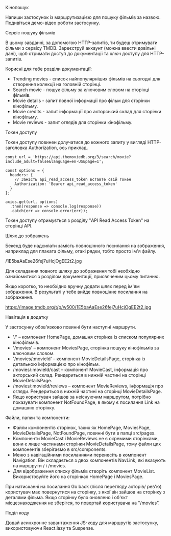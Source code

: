 Кінопошук

Напиши застосунок із маршрутизацією для пошуку фільмів за назвою. Подивіться демо-відео роботи застосунку.







Сервіс пошуку фільмів



В цьому завданні, за допомогою HTTP-запитів, ти будеш отримувати фільми з сервісу TMDB. Зареєструй аккаунт (можна ввести довільні дані), щоб отримати доступ до документації та ключ доступу для HTTP-запитів.

Корисні для тебе розділи документації:

- Trending movies - список найпопулярніших фільмів на сьогодні для створення колекції на головній сторінці.
- Search movie - пошук фільму за ключовим словом на сторінці фільмів.
- Movie details - запит повної інформації про фільм для сторінки кінофільму.
- Movie credits - запит інформації про акторський склад для сторінки кінофільму.
- Movie reviews - запит оглядів для сторінки кінофільму.




Токен доступу



Токен доступу повинен долучатися до кожного запиту у вигляді HTTP-заголовка Authorization, ось приклад.


```
const url = 'https://api.themoviedb.org/3/search/movie?include_adult=false&language=en-US&page=1';

const options = {
  headers: {
	// Замість api_read_access_token вставте свій токен
    Authorization: 'Bearer api_read_access_token'
  }
};

axios.get(url, options)
  .then(response => console.log(response))
  .catch(err => console.error(err));
```


Токен доступу отримується з розділу "API Read Access Token" на сторінці API.








Шлях до зображень



Бекенд буде надсилати замість повноцінного посилання на зображення, наприклад для плаката фільму, отакі рядки, тобто просто ім'я файлу.



/1E5baAaEse26fej7uHcjOgEE2t2.jpg



Для складання повного шляху до зображення тобі необхідно ознайомитися з розділом документації, присвяченим цьому питанню.

Якщо коротко, то необхідно вручну додати шлях перед ім'ям зображення. В результаті у тебе вийде повноцінне посилання на зображення.



https://image.tmdb.org/t/p/w500/1E5baAaEse26fej7uHcjOgEE2t2.jpg



Навігація в додатку



У застосунку обов'язково повинні бути наступні маршрути.



- '/' – компонент HomePage, домашня сторінка із списком популярних кінофільмів.
- '/movies' – компонент MoviesPage, сторінка пошуку кінофільмів за ключовим словом.
- '/movies/:movieId' – компонент MovieDetailsPage, сторінка із детальною інформацією про кінофільм.
- /movies/:movieId/cast – компонент MovieCast, інформація про акторський склад. Рендериться в нижній частині на сторінці MovieDetailsPage.
- /movies/:movieId/reviews – компонент MovieReviews, інформація про огляди. Рендериться в нижній частині на сторінці MovieDetailsPage.
- Якщо користувач зайшов за неіснуючим маршрутом, потрібно показувати компонент NotFoundPage, в якому є посилання Link на домашню сторінку.


Файли, папки та компоненти:



- Файли компонентів сторінок, таких як HomePage, MoviesPage, MovieDetailsPage, NotFoundPage, повинні бути в папці src/pages.
- Компоненти MovieCast і MovieReviews не є окремими сторінками, вони є лише частинами сторінки MovieDetailsPage, тому файли цих компонентів зберігаємо в src/components.
- Меню з навігаційними посиланнями перенесіть в компонент Navigation. Він складається з двох компонентів NavLink, які вказують на маршрути / і /movies.
- Для відображення списку фільмів створіть компонент MovieList. Використовуйте його на сторінках HomePage і MoviesPage.


При натисканні на посилання Go back (після перегляду акторів/ рев'ю) користувач має повернутися на сторінку, з якої він зайшов на сторінку з деталями фільма. Якщо сторінку було оновлено і об'єкт місцезнаходження не зберігся, то повертай користувача на "/movies”.





Поділ коду



Додай асинхронне завантаження JS-коду для маршрутів застосунку, використовуючи React.lazy та Suspense.
